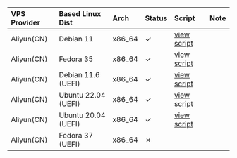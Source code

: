 |  VPS Provider   |  Based Linux Dist    |  Arch   |  Status  |  Script           |  Note     |
| :-------------- | :------------------- | :------ | :------- | :---------------  | :-------- |
|  Aliyun(CN)     |  Debian 11           |  x86_64 |  &check; |  [view script][0] |  |
|  Aliyun(CN)     |  Fedora 35           |  x86_64 |  &check; |  [view script][0] |  |
|  Aliyun(CN)     |  Debian 11.6  (UEFI) |  x86_64 |  &check; |  [view script][1] |  |
|  Aliyun(CN)     |  Ubuntu 22.04 (UEFI) |  x86_64 |  &check; |  [view script][1] |  |
|  Aliyun(CN)     |  Ubuntu 20.04 (UEFI) |  x86_64 |  &check; |  [view script][1] |  |
|  Aliyun(CN)     |  Fedora 37    (UEFI) |  x86_64 |  &cross; |                   |  |

[0]: arch4vps.amd64.sh
[1]: arch4vps.amd64.efi.sh
